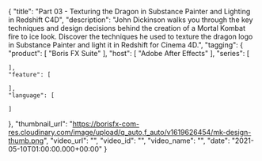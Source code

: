 {
  "title": "Part 03 - Texturing the Dragon in Substance Painter and Lighting in Redshift C4D",
  "description": "John Dickinson walks you through the key techniques and design decisions behind the creation of a Mortal Kombat fire to ice look. Discover the techniques he used to texture the dragon logo in Substance Painter and light it in Redshift for Cinema 4D.",
  "tagging": {
    "product": [
      "Boris FX Suite"
    ],
    "host": [
      "Adobe After Effects"
    ],
    "series": [

    ],
    "feature": [

    ],
    "language": [

    ]
  },
  "thumbnail_url": "https://borisfx-com-res.cloudinary.com/image/upload/q_auto,f_auto/v1619626454/mk-design-thumb.png",
  "video_url": "",
  "video_id": "",
  "video_name": "",
  "date": "2021-05-10T01:00:00.000+00:00"
}
